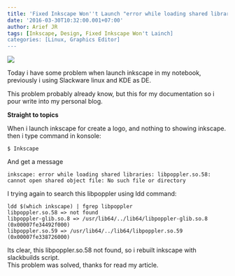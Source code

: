 ```yaml
---
title: 'Fixed Inkscape Won''t Launch "error while loading shared libraries: libpoppler.so.58"'
date: '2016-03-30T10:32:00.001+07:00'
author: Arief JR
tags: [Inkscape, Design, Fixed Inkscape Won't Lainch]
categories: [Linux, Graphics Editor]
---
```


![](https://3.bp.blogspot.com/-j9mnPgHN51o/VvtFphcjaLI/AAAAAAAADGw/2yyA5vp77BwWCJ4aIkYLXEV3PhbgNKeaQ/s1600/Screenshot_20160330_101404.png)


Today i have some problem when launch inkscape in my notebook, previously i using Slackware linux and KDE as DE.  

This problem probably already know, but this for my documentation so i pour write into my personal blog.  

**Straight to topics**  

When i launch inkscape for create a logo, and nothing to showing inkscape. then i type command in konsole:

```
$ Inkscape
```
And get a message

```
inkscape: error while loading shared libraries: libpoppler.so.58: cannot open shared object file: No such file or directory
```

I trying again to search this libpoppler using ldd command:

```
ldd $(which inkscape) | fgrep libpoppler  
libpoppler.so.58 => not found  
libpoppler-glib.so.8 => /usr/lib64/../lib64/libpoppler-glib.so.8 (0x00007fe34492f000)  
libpoppler.so.59 => /usr/lib64/../lib64/libpoppler.so.59 (0x00007fe338726000)
```

Its clear, this libpoppler.so.58 not found, so i rebuilt inkscape with slackbuilds script.  
This problem was solved, thanks for read my article.